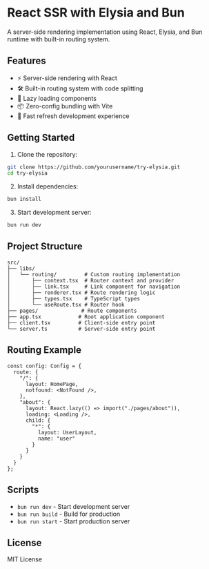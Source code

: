# React SSR with Elysia and Bun

A server-side rendering implementation using React, Elysia, and Bun runtime with built-in routing system.

## Features

- ⚡️ Server-side rendering with React
- 🛠️ Built-in routing system with code splitting
- 🔄 Lazy loading components
- 📦 Zero-config bundling with Vite
- 🚀 Fast refresh development experience

## Getting Started

1. Clone the repository:
```bash
git clone https://github.com/yourusername/try-elysia.git
cd try-elysia
```

2. Install dependencies:
```bash
bun install
```

3. Start development server:
```bash
bun run dev
```

## Project Structure

```
src/
├── libs/
│   └── routing/         # Custom routing implementation
│       ├── context.tsx  # Router context and provider
│       ├── link.tsx     # Link component for navigation
│       ├── renderer.tsx # Route rendering logic
│       ├── types.tsx    # TypeScript types
│       └── useRoute.tsx # Router hook
├── pages/              # Route components
├── app.tsx            # Root application component
├── client.tsx         # Client-side entry point
└── server.ts          # Server-side entry point
```

## Routing Example

```tsx
const config: Config = {
  route: {
    "/": {
      layout: HomePage,
      notfound: <NotFound />,
    },
    "about": {
      layout: React.lazy(() => import("./pages/about")),
      loading: <Loading />,
      child: {
        "*": {
          layout: UserLayout,
          name: "user"
        }
      }
    }
  }
};
```

## Scripts

- `bun run dev` - Start development server
- `bun run build` - Build for production
- `bun run start` - Start production server

## License

MIT License